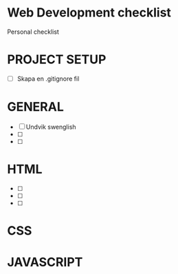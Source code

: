 # Web Development checklist
Personal checklist

# PROJECT SETUP
-[ ] Skapa en .gitignore fil

# GENERAL
-[ ] Undvik swenglish
-[ ]
-[ ]

# HTML
-[ ]
-[ ]
-[ ]

# CSS


# JAVASCRIPT
